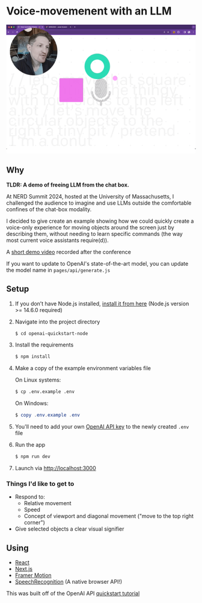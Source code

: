 # Voice-movemenent with an LLM

![Demo](docs/moveObjectsGIF.gif)


## Why

**TLDR: A demo of freeing LLM from the chat box.**

At NERD Summit 2024, hosted at the University of Massachusetts,  I challenged the audience to imagine and use LLMs outside the comfortable confines of the chat-box modality.

I decided to give create an example showing how we could quickly create a voice-only experience for moving objects around the screen just by describing them, without needing to learn specific commands (the way most current voice assistants require(d)).

A [short demo video](https://www.linkedin.com/feed/update/urn:li:activity:7183837944942600194/) recorded after the conference

If you want to update to OpenAI's state-of-the-art model, you can update the model name in `pages/api/generate.js`

## Setup

1. If you don’t have Node.js installed, [install it from here](https://nodejs.org/en/) (Node.js version >= 14.6.0 required)

2. Navigate into the project directory

   ```bash
   $ cd openai-quickstart-node
   ```

3. Install the requirements

   ```bash
   $ npm install
   ```

5. Make a copy of the example environment variables file

   On Linux systems: 
   ```bash
   $ cp .env.example .env
   ```
   On Windows:
   ```powershell
   $ copy .env.example .env
   ```
6. You'll need to add your own [OpenAI API key](https://platform.openai.com/account/api-keys) to the newly created `.env` file

7. Run the app

   ```bash
   $ npm run dev
   ```

8. Launch via [http://localhost:3000](http://localhost:3000)


### Things I'd like to get to
- Respond to:
	* Relative movement
	* Speed
	* Concept of viewport and diagonal movement ("move to the top right corner")
- Give selected objects a clear visual signifier



## Using
- [React](https://reactjs.org/)
- [Next.js](https://nextjs.org/)
- [Framer Motion](https://www.framer.com/motion/)
- [SpeechRecognition](https://developer.mozilla.org/en-US/docs/Web/API/SpeechRecognition) (A native browser API!)



This was built off of the OpenAI API [quickstart tutorial](https://platform.openai.com/docs/quickstart)